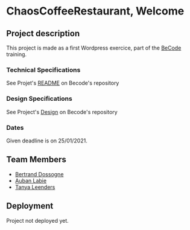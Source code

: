# ChaosCoffeeRestaurant, Welcome

## Project description

This project is made as a first Wordpress exercice, part of the [BeCode](https://github.com/becodeorg) training.

### Technical Specifications
See Projet's [README](https://github.com/becodeorg/LIE-Hamilton-4.25/blob/master/01-main-course/03-the-mountain/02-cms-restaurant/README.md) on Becode's repository

### Design Specifications
See Project's [Design](https://github.com/becodeorg/LIE-Hamilton-4.25/tree/master/01-main-course/03-the-mountain/02-cms-restaurant/assets/design) on Becode's repository

### Dates
Given deadline is on 25/01/2021.

## Team Members
* [Bertrand Dossogne](https://github.com/Bertrand2)
* [Auban Labie](https://github.com/Aubanyx)
* [Tanya Leenders](https://github.com/Tanya-Amber-L)

## Deployment
Project not deployed yet.
